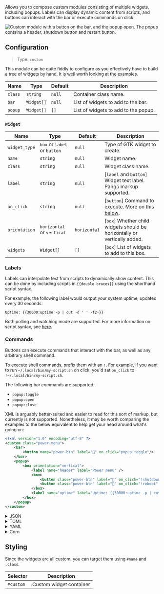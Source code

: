 Allows you to compose custom modules consisting of multiple widgets, including popups. 
Labels can display dynamic content from scripts, and buttons can interact with the bar or execute commands on click.

![Custom module with a button on the bar, and the popup open. The popup contains a header, shutdown button and restart button.](https://user-images.githubusercontent.com/5057870/196058785-042ef171-7e77-4d5c-921a-eca03c6424bd.png)

## Configuration

> Type: `custom`

This module can be quite fiddly to configure as you effectively have to build a tree of widgets by hand.
It is well worth looking at the examples.

| Name    | Type       | Default | Description                          |
|---------|------------|---------|--------------------------------------|
| `class` | `string`   | `null`  | Container class name.                |
| `bar`   | `Widget[]` | `null`  | List of widgets to add to the bar.   |
| `popup` | `Widget[]` | `[]`    | List of widgets to add to the popup. |

### `Widget`

| Name          | Type                         | Default      | Description                                                               |
|---------------|------------------------------|--------------|---------------------------------------------------------------------------|
| `widget_type` | `box` or `label` or `button` | `null`       | Type of GTK widget to create.                                             |
| `name`        | `string`                     | `null`       | Widget name.                                                              |
| `class`       | `string`                     | `null`       | Widget class name.                                                        |
| `label`       | `string`                     | `null`       | [`label` and `button`] Widget text label. Pango markup supported.         |
| `on_click`    | `string`                     | `null`       | [`button`] Command to execute. More on this [below](#commands).           |
| `orientation` | `horizontal` or `vertical`   | `horizontal` | [`box`] Whether child widgets should be horizontally or vertically added. |
| `widgets`     | `Widget[]`                   | `[]`         | [`box`] List of widgets to add to this box.                               |

### Labels

Labels can interpolate text from scripts to dynamically show content. 
This can be done by including scripts in `{{double braces}}` using the shorthand script syntax.

For example, the following label would output your system uptime, updated every 30 seconds.

```
Uptime: {{30000:uptime -p | cut -d ' ' -f2-}}
```

Both polling and watching mode are supported. For more information on script syntax, see [here](script).

### Commands

Buttons can execute commands that interact with the bar, 
as well as any arbitrary shell command.

To execute shell commands, prefix them with an `!`. 
For example, if you want to run `~/.local/bin/my-script.sh` on click, 
you'd set `on_click` to `!~/.local/bin/my-script.sh`.

The following bar commands are supported:

- `popup:toggle`
- `popup:open`
- `popup:close`

XML is arguably better-suited and easier to read for this sort of markup, 
but currently is not supported.
Nonetheless, it may be worth comparing the examples to the below equivalent
to help get your head around what's going on:


```xml
<?xml version="1.0" encoding="utf-8" ?>
<custom class="power-menu">
    <bar>
        <button name="power-btn" label="" on_click="popup:toggle"/>
    </bar>
    <popup>
        <box orientation="vertical">
            <label name="header" label="Power menu" />
            <box>
                <button class="power-btn" label="" on_click="!shutdown now" />
                <button class="power-btn" label="" on_click="!reboot" />
            </box>
            <label name="uptime" label="Uptime: {{30000:uptime -p | cut -d ' ' -f2-}}" />
        </box>
    </popup>
</custom>
```

<details>
<summary>JSON</summary>

```json
{
  "end": [
    {
      "type": "clock"
    },
    {
      "bar": [
        {
          "on_click": "popup:toggle",
          "label": "",
          "name": "power-btn",
          "type": "button"
        }
      ],
      "class": "power-menu",
      "popup": [
        {
          "orientation": "vertical",
          "type": "box",
          "widgets": [
            {
              "label": "Power menu",
              "name": "header",
              "type": "label"
            },
            {
              "type": "box",
              "widgets": [
                {
                  "class": "power-btn",
                  "on_click": "!shutdown now",
                  "label": "<span font-size='40pt'></span>",
                  "type": "button"
                },
                {
                  "class": "power-btn",
                  "on_click": "!reboot",
                  "label": "<span font-size='40pt'></span>",
                  "type": "button"
                }
              ]
            },
            {
              "label": "Uptime: {{30000:uptime -p | cut -d ' ' -f2-}}",
              "name": "uptime",
              "type": "label"
            }
          ]
        }
      ],
      "type": "custom"
    }
  ]
}
```

</details>

<details>
<summary>TOML</summary>

```toml
[[end]]
type = 'clock'

[[end]]
class = 'power-menu'
type = 'custom'

[[end.bar]]
on_click = 'popup:toggle'
label = ''
name = 'power-btn'
type = 'button'

[[end.popup]]
orientation = 'vertical'
type = 'box'

[[end.popup.widgets]]
label = 'Power menu'
name = 'header'
type = 'label'

[[end.popup.widgets]]
type = 'box'

[[end.popup.widgets.widgets]]
class = 'power-btn'
on_click = '!shutdown now'
label = '''<span font-size='40pt'></span>'''
type = 'button'

[[end.popup.widgets.widgets]]
class = 'power-btn'
on_click = '!reboot'
label = '''<span font-size='40pt'></span>'''
type = 'button'

[[end.popup.widgets]]
label = '''Uptime: {{30000:uptime -p | cut -d ' ' -f2-}}'''
name = 'uptime'
type = 'label'
```

</details>

<details>
<summary>YAML</summary>

```yaml
end:
- type: clock
- bar:
  - on_click: popup:toggle
    label: 
    name: power-btn
    type: button
  class: power-menu
  popup:
  - orientation: vertical
    type: box
    widgets:
    - label: Power menu
      name: header
      type: label
    - type: box
      widgets:
      - class: power-btn
        on_click: '!shutdown now'
        label: <span font-size='40pt'></span>
        type: button
      - class: power-btn
        on_click: '!reboot'
        label: <span font-size='40pt'></span>
        type: button
    - label: 'Uptime: {{30000:uptime -p | cut -d '' '' -f2-}}'
      name: uptime
      type: label
  type: custom
```

</details>

<details>
<summary>Corn</summary>

```corn
let {
    $power_menu = {
        type = "custom"
        class = "power-menu"

        bar = [ { type = "button" name="power-btn" label = "" on_click = "popup:toggle" } ]

        popup = [ {
            type = "box"
            orientation = "vertical"
            widgets = [
                { type = "label" name = "header" label = "Power menu" }
                {
                    type = "box"
                    widgets = [
                        { type = "button" class="power-btn" label = "<span font-size='40pt'></span>" on_click = "!shutdown now" }
                        { type = "button" class="power-btn" label = "<span font-size='40pt'></span>" on_click = "!reboot" }
                    ]
                }
                { type = "label" name = "uptime" label = "Uptime: {{30000:uptime -p | cut -d ' ' -f2-}}" }
            ]
        } ]
    }
} in {
    end = [ $power_menu ]
}
```

</details>

## Styling

Since the widgets are all custom, you can target them using `#name` and `.class`.

| Selector  | Description             |
|-----------|-------------------------|
| `#custom` | Custom widget container |